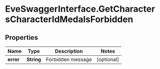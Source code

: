 # EveSwaggerInterface.GetCharactersCharacterIdMedalsForbidden

## Properties
Name | Type | Description | Notes
------------ | ------------- | ------------- | -------------
**error** | **String** | Forbidden message | [optional] 


